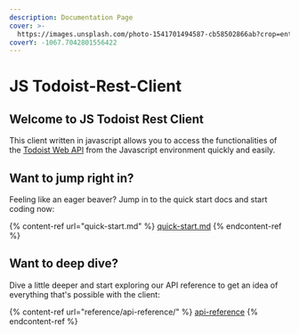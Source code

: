 ```yaml
---
description: Documentation Page
cover: >-
  https://images.unsplash.com/photo-1541701494587-cb58502866ab?crop=entropy&cs=srgb&fm=jpg&ixid=MnwxOTcwMjR8MHwxfHNlYXJjaHw1fHxjb2xvcnxlbnwwfHx8fDE2MzU1MzQyNjI&ixlib=rb-1.2.1&q=85
coverY: -1067.7042801556422
---
```


# JS Todoist-Rest-Client

## Welcome to JS Todoist Rest Client

This client written in javascript allows you to access the functionalities of the [Todoist Web API](https://developer.todoist.com/rest/v1/) from the Javascript environment quickly and easily.

## Want to jump right in?

Feeling like an eager beaver? Jump in to the quick start docs and start coding now:

{% content-ref url="quick-start.md" %}
[quick-start.md](quick-start.md)
{% endcontent-ref %}

## Want to deep dive?

Dive a little deeper and start exploring our API reference to get an idea of everything that's possible with the client:

{% content-ref url="reference/api-reference/" %}
[api-reference](reference/api-reference/)
{% endcontent-ref %}
